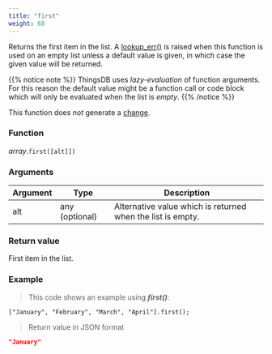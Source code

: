 ```yaml
---
title: "first"
weight: 68
---
```


Returns the first item in the list. A [lookup_err()](../../../errors/lookup_err) is raised when this function is used on an empty list unless a default value is given, in which case the given value will be returned.

{{% notice note %}}
ThingsDB uses *lazy-evaluation* of function arguments. For this reason the default value might be a function call or code block which will only be evaluated when the list is *empty*.
{{% /notice %}}

This function does *not* generate a [change](../../../overview/changes).

### Function

*array*.`first([alt]])`

### Arguments

Argument | Type | Description
-------- | ---- | -----------
alt | any (optional) | Alternative value which is returned when the list is empty.

### Return value

First item in the list.

### Example

> This code shows an example using ***first()***:

```thingsdb,json_response
["January", "February", "March", "April"].first();
```

> Return value in JSON format

```json
"January"
```

